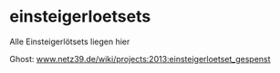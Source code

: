 einsteigerloetsets
==================

Alle Einsteigerlötsets liegen hier

Ghost: www.netz39.de/wiki/projects:2013:einsteigerloetset_gespenst
